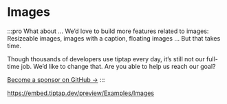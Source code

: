 # Images

:::pro What about …
We’d love to build more features related to images: Resizeable images, images with a caption, floating images … But that takes time.

Though thousands of developers use tiptap every day, it’s still not our full-time job. We’d like to change that. Are you able to help us reach our goal?

[Become a sponsor on GitHub →](https://github.com/sponsors/ueberdosis)
:::

https://embed.tiptap.dev/preview/Examples/Images
